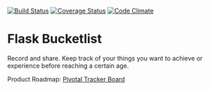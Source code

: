 
[![Build Status](https://travis-ci.org/AndrewMlamba/flask-bucketlist.svg?branch=master)](https://travis-ci.org/AndrewMlamba/flask-bucketlist)
[![Coverage Status](https://coveralls.io/repos/github/AndrewMlamba/flask-bucketlist/badge.svg?branch=develop)](https://coveralls.io/github/AndrewMlamba/flask-bucketlist?branch=develop)
[![Code Climate](https://codeclimate.com/github/AndrewMlamba/flask-bucketlist/badges/gpa.svg)](https://codeclimate.com/github/AndrewMlamba/flask-bucketlist)
# Flask Bucketlist

Record and share. Keep track of your things you want to achieve or experience before reaching a certain age.

Product Roadmap: [Pivotal Tracker Board](https://www.pivotaltracker.com/n/projects/2082953)